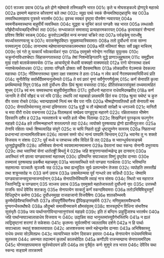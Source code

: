 001  सञ्जय उवाच
001a हते द्रोणे महेष्वासे तस्मिन्नहनि भारत
001c कृते च मोघसङ्कल्पे द्रोणपुत्रे महारथे
002a द्रवमाणे महाराज कौरवाणां बले तथा
002c व्यूह्य पार्थः स्वकं सैन्यमतिष्ठद्भ्रातृभिः सह
003a तमवस्थितमाज्ञाय पुत्रस्ते भरतर्षभ
003c द्रवच्च स्वबलं दृष्ट्वा पौरुषेण न्यवारयत्
004a स्वमनीकमवस्थाप्य बाहुवीर्ये व्यवस्थितः
004c युद्ध्वा च सुचिरं कालं पाण्डवैः सह भारत
005a लब्धलक्षैः परैर्हृष्टैर्व्यायच्छद्भिश्चिरं तदा
005c सन्ध्याकालं समासाद्य प्रत्याहारमकारयत्
006a कृत्वावहारं सैन्यानां प्रविश्य शिबिरं स्वकम्
006c कुरवोऽऽत्महितं मन्त्रं मन्त्रयां चक्रिरे तदा
007a पर्यङ्केषु परार्ध्येषु स्पर्ध्यास्तरणवत्सु च
007c वरासनेषूपविष्टाः सुखशय्यास्विवामराः
008a ततो दुर्योधनो राजा साम्ना परमवल्गुना
008c तानाभाष्य महेष्वासान्प्राप्तकालमभाषत
009a मतिं मतिमतां श्रेष्ठाः सर्वे प्रब्रूत माचिरम्
009c एवं गते तु यत्कार्यं भवेत्कार्यकरं नृपाः
010a एवमुक्ते नरेन्द्रेण नरसिंहा युयुत्सवः
010c चक्रुर्नानाविधाश्चेष्टाः सिंहासनगतास्तदा
011a तेषां निशम्येङ्गितानि युद्धे प्राणाञ्जुहूषताम्
011c समुद्वीक्ष्य मुखं राज्ञो बालार्कसमवर्चसः
011e आचार्यपुत्रो मेधावी वाक्यज्ञो वाक्यमाददे
012a रागो योगस्तथा दाक्ष्यं नयश्चेत्यर्थसाधकाः
012c उपायाः पण्डितैः प्रोक्ताः सर्वे दैवसमाश्रिताः
013a लोकप्रवीरा येऽस्माकं देवकल्पा महारथाः
013c नीतिमन्तस्तथा युक्ता दक्षा रक्ताश्च ते हताः
014a न त्वेव कार्यं नैराश्यमस्माभिर्विजयं प्रति
014c सुनीतैरिह सर्वार्थैर्दैवमप्यनुलोम्यते
015a ते वयं प्रवरं नॄणां सर्वैर्गुणगणैर्युतम्
015c कर्णं सेनापतिं कृत्वा प्रमथिष्यामहे रिपून्
016a ततो दुर्योधनः प्रीतः प्रियं श्रुत्वा वचस्तदा
016c प्रीतिसंस्कारसंयुक्तं तथ्यमात्महितं शुभम्
017a स्वं मनः समवस्थाप्य बाहुवीर्यमुपाश्रितः
017c दुर्योधनो महाराज राधेयमिदमब्रवीत्
018a कर्ण जानामि ते वीर्यं सौहृदं च परं मयि
018c तथापि त्वां महाबाहो प्रवक्ष्यामि हितं वचः
019a श्रुत्वा यथेष्टं च कुरु वीर यत्तव रोचते
019c भवान्प्राज्ञतमो नित्यं मम चैव परा गतिः
020a भीष्मद्रोणावतिरथौ हतौ सेनापती मम
020c सेनापतिर्भवानस्तु ताभ्यां द्रविणवत्तरः
021a वृद्धौ च तौ महेष्वासौ सापेक्षौ च धनञ्जये
021c मानितौ च मया वीरौ राधेय वचनात्तव
022a पितामहत्वं सम्प्रेक्ष्य पाण्डुपुत्रा महारणे
022c रक्षितास्तात भीष्मेण दिवसानि दशैव ह
023a न्यस्तशस्त्रे च भवति हतो भीष्मः पितामहः
023c शिखण्डिनं पुरस्कृत्य फल्गुनेन महाहवे
024a हते तस्मिन्महाभागे शरतल्पगते तदा
024c त्वयोक्ते पुरुषव्याघ्र द्रोणो ह्यासीत्पुरःसरः
025a तेनापि रक्षिताः पार्थाः शिष्यत्वादिह संयुगे
025c स चापि निहतो वृद्धो धृष्टद्युम्नेन सत्वरम्
026a निहताभ्यां प्रधानाभ्यां ताभ्याममितविक्रम
026c त्वत्समं समरे योधं नान्यं पश्यामि चिन्तयन्
027a भवानेव तु नः शक्तो विजयाय न संशयः
027c पूर्वं मध्ये च पश्चाच्च तवैव विदितं हि तत्
028a स भवान्धुर्यवत्सङ्ख्ये धुरमुद्वोढुमर्हसि
028c अभिषेचय सेनान्ये स्वयमात्मानमात्मना
029a देवतानां यथा स्कन्दः सेनानीः प्रभुरव्ययः
029c तथा भवानिमां सेनां धार्तराष्ट्रीं बिभर्तु मे
029e जहि शत्रुगणान्सर्वान्महेन्द्र इव दानवान्
030a अवस्थितं रणे ज्ञात्वा पाण्डवास्त्वां महारथम्
030c द्रविष्यन्ति सपाञ्चाला विष्णुं दृष्ट्वेव दानवाः
030e तस्मात्त्वं पुरुषव्याघ्र प्रकर्षेथा महाचमूम्
031a भवत्यवस्थिते यत्ते पाण्डवा गतचेतसः
031c भविष्यन्ति सहामात्याः पाञ्चालैः सृञ्जयैः सह
032a यथा ह्यभ्युदितः सूर्यः प्रतपन्स्वेन तेजसा
032c व्यपोहति तमस्तीव्रं तथा शत्रून्व्यपोह नः
033  कर्ण उवाच
033a उक्तमेतन्मया पूर्वं गान्धारे तव सन्निधौ
033c जेष्यामि पाण्डवान्राजन्सपुत्रान्सजनार्दनान्
034a सेनापतिर्भविष्यामि तवाहं नात्र संशयः
034c स्थिरो भव महाराज जितान्विद्धि च पाण्डवान्
035  सञ्जय उवाच
035a एवमुक्तो महातेजास्ततो दुर्योधनो नृपः
035c उत्तस्थौ राजभिः सार्धं देवैरिव शतक्रतुः
035e सेनापत्येन सत्कर्तुं कर्णं स्कन्दमिवामराः
036a ततोऽभिषिषिचुस्तूर्णं विधिदृष्टेन कर्मणा
036c दुर्योधनमुखा राजन्राजानो विजयैषिणः
036e शातकौम्भमयैः कुम्भैर्माहेयैश्चाभिमन्त्रितैः
037a तोयपूर्णैर्विषाणैश्च द्वीपिखड्गमहर्षभैः
037c मणिमुक्तामयैश्चान्यैः पुण्यगन्धैस्तथौषधैः
038a औदुम्बरे समासीनमासने क्षौमसंवृतम्
038c शास्त्रदृष्टेन विधिना संभारैश्च सुसंभृतैः
039a जय पार्थान्सगोविन्दान्सानुगांस्त्वं महाहवे
039c इति तं बन्दिनः प्राहुर्द्विजाश्च भरतर्षभ
040a जहि पार्थान्सपाञ्चालान्राधेय विजयाय नः
040c उद्यन्निव सदा भानुस्तमांस्युग्रैर्गभस्तिभिः
041a न ह्यलं त्वद्विसृष्टानां शराणां ते सकेशवाः
041c कृतघ्नाः सूर्यरश्मीनां ज्वलतामिव दर्शने
042a न हि पार्थाः सपाञ्चालाः स्थातुं शक्तास्तवाग्रतः
042c आत्तशस्त्रस्य समरे महेन्द्रस्येव दानवाः
043a अभिषिक्तस्तु राधेयः प्रभया सोऽमितप्रभः
043c व्यत्यरिच्यत रूपेण दिवाकर इवापरः
044a सेनापत्येन राधेयमभिषिच्य सुतस्तव
044c अमन्यत तदात्मानं कृतार्थं कालचोदितः
045a कर्णोऽपि राजन्सम्प्राप्य सेनापत्यमरिंदमः
045c योगमाज्ञापयामास सूर्यस्योदयनं प्रति
046a तव पुत्रैर्वृतः कर्णः शुशुभे तत्र भारत
046c देवैरिव यथा स्कन्दः सङ्ग्रामे तारकामये

